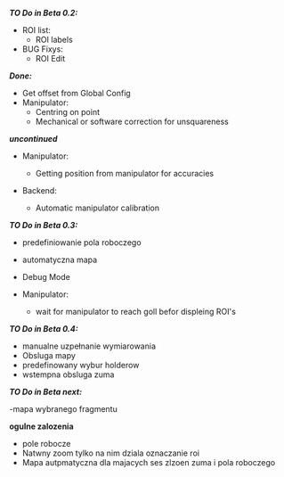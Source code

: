 ***TO Do in Beta 0.2:***
    
- ROI list:
    - ROI labels
- BUG Fixys:
    - ROI Edit
  
    

***Done:***

- Get offset from Global Config
- Manipulator:
    - Centring on point
    - Mechanical or software correction for unsquareness

***uncontinued***

- Manipulator:
  - Getting position from manipulator for accuracies 
    
- Backend:
    - Automatic manipulator calibration 

***TO Do in Beta 0.3:***

- predefiniowanie pola roboczego
- automatyczna mapa
- Debug Mode
- Manipulator:

    - wait for manipulator to reach goll befor displeing ROI's

***TO Do in Beta 0.4:***

- manualne uzpełnanie wymiarowania
- Obsluga mapy
- predefinowany wybur holderow
- wstempna obsluga zuma


***TO Do in Beta next:***

-mapa wybranego fragmentu


**ogulne zalozenia**

- pole robocze
- Natwny zoom tylko na nim dziala oznaczanie roi
- Mapa autpmatyczna dla majacych ses zlzoen zuma i pola roboczego